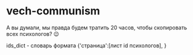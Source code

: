 # vech-communism
А вы думали, мы правда будем тратить 20 часов, чтобы скопировать всех психологов? 😉


ids_dict - словарь формата {'страница':[лист id психологов], }
